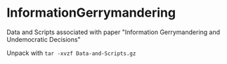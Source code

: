 # InformationGerrymandering
Data and Scripts associated with paper "Information Gerrymandering and Undemocratic Decisions"

Unpack with `tar -xvzf Data-and-Scripts.gz`
